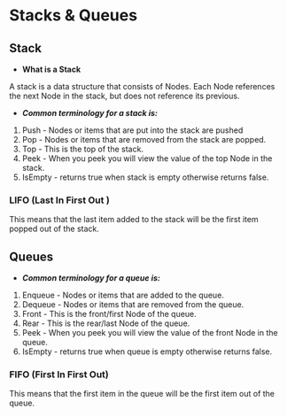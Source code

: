 # Stacks & Queues

## Stack

* **What is a Stack**

A stack is a data structure that consists of Nodes. Each Node references the next Node in the stack, but does not reference its previous.

* ***Common terminology for a stack is:***
1. Push - Nodes or items that are put into the stack are pushed
2. Pop - Nodes or items that are removed from the stack are popped.
3. Top - This is the top of the stack.
4. Peek - When you peek you will view the value of the top Node in the stack.
5. IsEmpty - returns true when stack is empty otherwise returns false.


### LIFO (Last In First Out )
This means that the last item added to the stack will be the first item popped out of the stack.

## Queues 

* ***Common terminology for a queue is:***

1. Enqueue - Nodes or items that are added to the queue.
2. Dequeue - Nodes or items that are removed from the queue.
3. Front - This is the front/first Node of the queue.
4. Rear - This is the rear/last Node of the queue.
5. Peek - When you peek you will view the value of the front Node in the queue. 
6. IsEmpty - returns true when queue is empty otherwise returns false.

### FIFO (First In First Out)
This means that the first item in the queue will be the first item out of the queue.
